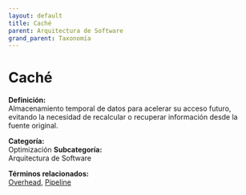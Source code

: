 ```yaml
---
layout: default
title: Caché
parent: Arquitectura de Software
grand_parent: Taxonomía
---
```


# Caché

**Definición:**  
Almacenamiento temporal de datos para acelerar su acceso futuro, evitando la necesidad de recalcular o recuperar información desde la fuente original.

**Categoría:**  
Optimización 
**Subcategoría:**  
Arquitectura de Software

**Términos relacionados:**  
[Overhead](https://maleniski.github.io/diccionario-angl-tec-mx/docs/taxonomia/optimización/arquitectura-de-software/overhead.html), [Pipeline](https://maleniski.github.io/diccionario-angl-tec-mx/docs/taxonomia/optimización/arquitectura-de-software/pipeline.html)
